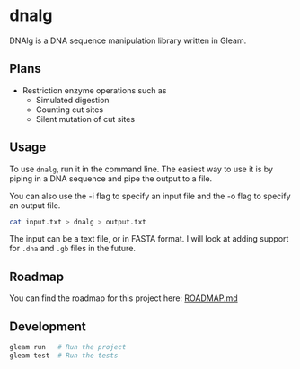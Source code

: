 # dnalg

DNAlg is a DNA sequence manipulation library written in Gleam.

## Plans

- Restriction enzyme operations such as
    - Simulated digestion
    - Counting cut sites
    - Silent mutation of cut sites


## Usage

To use `dnalg`, run it in the command line. 
The easiest way to use it is by piping in a DNA sequence and pipe the output to a file.

You can also use the -i flag to specify an input file and the -o flag to specify an output file.

```sh
cat input.txt > dnalg > output.txt
```

The input can be a text file, or in FASTA format. I will look at adding support for `.dna` and `.gb` files in the future.

## Roadmap
You can find the roadmap for this project here: [ROADMAP.md](ROADMAP.md)

## Development

```sh
gleam run   # Run the project
gleam test  # Run the tests
```

